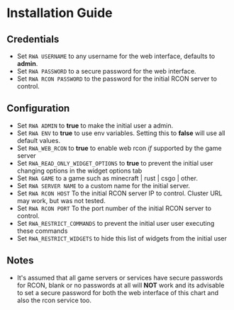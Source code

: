 # Installation Guide

## Credentials

- Set `RWA USERNAME` to any username for the web interface, defaults to **admin**.
- Set `RWA PASSWORD` to a secure password for the web interface.
- Set `RWA RCON PASSWORD` to the password for the initial RCON server to control.

## Configuration

- Set `RWA ADMIN` to **true** to make the initial user a admin.
- Set `RWA ENV` to **true** to use env variables. Setting this to **false** will use all default values.
- Set `RWA_WEB_RCON` to **true** to enable web rcon _if_ supported by the game server
- Set `RWA_READ_ONLY_WIDGET_OPTIONS` to **true** to prevent the initial user changing options in the widget options tab
- Set `RWA GAME` to a game such as minecraft | rust | csgo | other.
- Set `RWA SERVER NAME` to a custom name for the initial server.
- Set `RWA RCON HOST` To the initial RCON server IP to control. Cluster URL may work, but was not tested.
- Set `RWA RCON PORT` To the port number of the initial RCON server to control.
- Set `RWA_RESTRICT_COMMANDS` to prevent the initial user user executing these commands
- Set `RWA_RESTRICT_WIDGETS` to hide this list of widgets from the initial user

## Notes

- It's assumed that all game servers or services have secure passwords for RCON, blank or no passwords at all will **NOT** work and its advisable to set a secure password for both the web interface of this chart and also the rcon service too.
